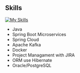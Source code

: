## Skills
[![My Skills](https://skillicons.dev/icons?i=java,kafka,spring,docker,linux,postgres,idea,postman,gitlab,github&theme=light)](https://skillicons.dev)

- Java 
- Spring Boot Microservices 
- Spring Cloud 
- Apache Kafka 
- Docker 
- Project Managament with JIRA 
- ORM use Hibernate 
- Oracle/PostgreSQL
